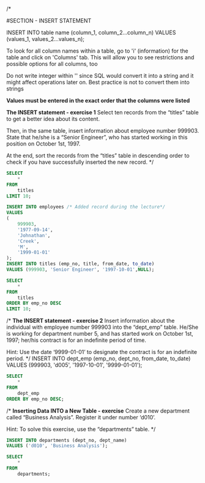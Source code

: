 /*

#SECTION - INSERT STATEMENT

INSERT INTO table name (column_1, column_2...column_n)
VALUES (values_1, values_2...values_n);

To look for all column names within a table, go to 'i' (information) for the table and click on 'Columns' tab.
This will allow you to see restrictions and possible options for all columns, too

Do not write integer within '' since SQL would convert it into a string and it might affect operations later on.
Best practice is not to convert them into strings

**Values must be entered in the exact order that the columns were listed**

**The INSERT statement - exercise 1**
Select ten records from the “titles” table to get a better idea about its content.

Then, in the same table, insert information about employee number 999903. State that he/she is a “Senior Engineer”, who has started working in this position on October 1st, 1997.

At the end, sort the records from the “titles” table in descending order to check if you have successfully inserted the new record.
*/
```sql
SELECT 
    *
FROM
    titles
LIMIT 10;

INSERT INTO employees /* Added record during the lecture*/
VALUES
(
    999903,
    '1977-09-14',
    'Johnathan',
    'Creek',
    'M',
    '1999-01-01'
);
INSERT INTO titles (emp_no, title, from_date, to_date)
VALUES (999903, 'Senior Engineer', '1997-10-01',NULL);

SELECT 
    *
FROM
    titles
ORDER BY emp_no DESC
LIMIT 10;
```
/*
**The INSERT statement - exercise 2**
Insert information about the individual with employee number 999903 into the “dept_emp” table. He/She is working for department number 5, and has started work on  October 1st, 1997; her/his contract is for an indefinite period of time.

Hint: Use the date ‘9999-01-01’ to designate the contract is for an indefinite period.
*/
INSERT INTO dept_emp (emp_no, dept_no, from_date, to_date)
VALUES (999903, 'd005', '1997-10-01', '9999-01-01');
```sql
SELECT 
    *
FROM
    dept_emp
ORDER BY emp_no DESC;
```
/* 
**Inserting Data INTO a New Table - exercise**
Create a new department called “Business Analysis”. Register it under number ‘d010’.

Hint: To solve this exercise, use the “departments” table.
*/
```sql
INSERT INTO departments (dept_no, dept_name)
VALUES ('d010', 'Business Analysis');

SELECT 
    *
FROM
    departments;
```


